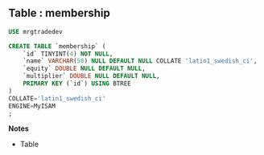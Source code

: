 Table : membership
------------------

```SQL
USE mrgtradedev

CREATE TABLE `membership` (
	`id` TINYINT(4) NOT NULL,
	`name` VARCHAR(50) NULL DEFAULT NULL COLLATE 'latin1_swedish_ci',
	`equity` DOUBLE NULL DEFAULT NULL,
	`multiplier` DOUBLE NULL DEFAULT NULL,
	PRIMARY KEY (`id`) USING BTREE
)
COLLATE='latin1_swedish_ci'
ENGINE=MyISAM
;
```
__Notes__

+ Table